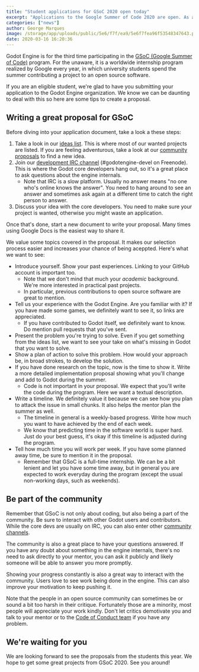 ```yaml
---
title: "Student applications for GSoC 2020 open today"
excerpt: "Applications to the Google Summer of Code 2020 are open. As a participant organization, we share some tips to students on how to write their proposals."
categories: ["news"]
author: George Marques
image: /storage/app/uploads/public/5e6/f7f/ea9/5e6f7fea96f53548347643.png
date: 2020-03-16 16:20:36
---
```


Godot Engine is for the third time participating in the [GSoC (Google Summer of Code)](https://summerofcode.withgoogle.com) program. For the unaware, it is a worldwide internship program realized by Google every year, in which university students spend the summer contributing a project to an open source software.

If you are an eligible student, we're glad to have you submitting your application to the Godot Engine organization. We know we can be daunting to deal with this so here are some tips to create a proposal.

## Writing a great proposal for GSoC

Before diving into your application document, take a look a these steps:

1. Take a look in our [ideas list](https://github.com/godotengine/godot-roadmap/blob/master/GSoC/GSoC-2020.md). This is where most of our wanted projects are listed. If you are feeling adventurous, take a look at our [community proposals](https://github.com/godotengine/godot-proposals#godot-improvement-proposals) to find a new idea.
2. Join our [development IRC channel](http://webchat.freenode.net/?channels=#godotengine-devel) (#godotengine-devel on Freenode). This is where the Godot core developers hang out, so it's a great place to ask questions about the engine internals.
    * Note that IRC is a slow platform. Usually no answer means "no one who's online knows the answer". You need to hang around to see an answer and sometimes ask again at a different time to catch the right person to answer.
3. Discuss your idea with the core developers. You need to make sure your project is wanted, otherwise you might waste an application.

Once that's done, start a new document to write your proposal. Many times using Google Docs is the easiest way to share it.

We value some topics covered in the proposal. It makes our selection process easier and increases your chance of being aceppted. Here's what we want to see:

* Introduce yourself. Show your past experiences. Linking to your GitHub account is important too.
    * Note that we don't mind that much your *academic* background. We're more interested in practical past projects.
    * In particular, previous contributions to open source software are great to mention.
* Tell us your experience with the Godot Engine. Are you familiar with it? If you have made some games, we definitely want to see it, so links are appreciated.
    * If you have contributed to Godot itself, we definitely want to know. Do mention pull requests that you've sent.
* Present the problem you're trying to solve. Even if you get something from the ideas list, we want to see your take on what's missing in Godot that you want to solve.
* Show a plan of action to solve this problem. How would your approach be, in broad strokes, to develop the solution.
* If you have done research on the topic, now is the time to show it. Write a more detailed implementation proposal showing what you'll change and add to Godot during the summer.
    * Code is not important in your proposal. We expect that you'll write the code during the program. Here we want a textual description.
* Write a timeline. We definitely value it because we can see how you plan to attack the issue in small chunks. It also helps the mentor plan the summer as well.
    * The timeline in general is a weekly-based progress. Write how much you want to have achieved by the end of each week.
    * We know that predicting time in the software world is super hard. Just do your best guess, it's okay if this timeline is adjusted during the program.
* Tell how much time you will work per week. If you have some planned away time, be sure to mention it in the proposal.
    * Remember that GSoC is a full-time internship. We can be a bit lenient and let you have some time away, but in general you are expected to work everyday during the program (except the usual non-working days, such as weekends).

## Be part of the community

Remember that GSoC is not only about coding, but also being a part of the community. Be sure to interact with other Godot users and contributors. While the core devs are usually on IRC, you can also enter other [community channels](https://godotengine.org/community).

The community is also a great place to have your questions answered. If you have any doubt about something in the engine internals, there's no need to ask directly to your mentor, you can ask it publicly and likely someone will be able to answer you more promptly.

Showing your progress constantly is also a great way to interact with the community. Users love to see work being done in the engine. This can also improve your motivation to keep pushing it.

Note that the people in an open source community can sometimes be or sound a bit too harsh in their critique. Fortunately those are a minority, most people will appreciate your work kindly. Don't let critics demotivate you and talk to your mentor or to the [Code of Conduct team](https://godotengine.org/code-of-conduct) if you have any problem.

## We're waiting for you

We are looking forward to see the proposals from the students this year. We hope to get some great projects from GSoC 2020. See you around!